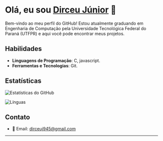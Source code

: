 # Olá, eu sou [Dirceu Júnior](https://github.com/Dirceu06) 👋

Bem-vindo ao meu perfil do GitHub! Estou atualmente graduando em Engenharia de Computação pela Universidade Tecnológica Federal do Paraná (UTFPR) e aqui você pode encontrar meus projetos.

## Habilidades

- **Linguagens de Programação**: C, javascript.
- **Ferramentas e Tecnologias**: Git.

## Estatísticas

![Estatísticas do GitHub](https://github-readme-stats.vercel.app/api?username=Dirceu06&show_icons=true&hide_title=true&hide=prs&count_private=true&hide_border=true&theme=radical)

![Línguas](https://github-readme-stats.vercel.app/api/top-langs/?username=Dirceu06&hide=html&layout=compact&hide_border=true&theme=radical)

## Contato

- 📧 Email: dirceuj945@gmail.com

---
